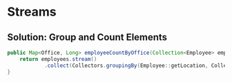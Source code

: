 # Streams

## Solution: Group and Count Elements

``` java
public Map<Office, Long> employeeCountByOffice(Collection<Employee> employees) {
    return employees.stream()
            .collect(Collectors.groupingBy(Employee::getLocation, Collectors.counting()));
}
```
